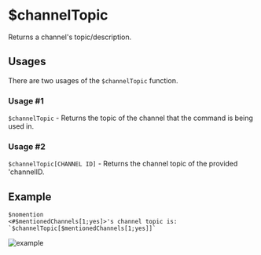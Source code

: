 # $channelTopic
Returns a channel's topic/description.

## Usages
There are two usages of the `$channelTopic` function.

### Usage #1
`$channelTopic` - Returns the topic of the channel that the command is being used in.

### Usage #2
`$channelTopic[CHANNEL ID]` - Returns the channel topic of the provided 'channelID.

## Example
```
$nomention
<#$mentionedChannels[1;yes]>'s channel topic is: `$channelTopic[$mentionedChannels[1;yes]]`
```

![example](https://user-images.githubusercontent.com/69215413/122830980-30880200-d2b7-11eb-8c08-6c7715db7d5e.png)
